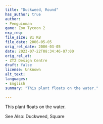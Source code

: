 ```yaml
---
title: "Duckweed, Round"
has_author: true
author: 
- Penguinman
game: Zoo Tycoon 2
exp_req: 
file_size: 81 KB
file_date: 2006-05-05
orig_rel_date: 2006-03-05
date: 2023-07-22T08:34:46-07:00
orig_rel_at: 
- ZT2 Design Centre
draft: false
license: Unknown
alt_text: 
languages:
- English
summary: "This plant floats on the water."

---
```


This plant floats on the water.

See Also: Duckweed, Square